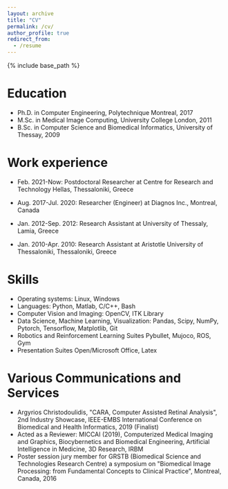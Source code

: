 ```yaml
---
layout: archive
title: "CV"
permalink: /cv/
author_profile: true
redirect_from:
  - /resume
---
```


{% include base_path %}

Education
======
* Ph.D. in Computer Engineering, Polytechnique Montreal, 2017
* M.Sc. in Medical Image Computing, University College London, 2011
* B.Sc. in Computer Science and Biomedical Informatics, University of Thessay, 2009

Work experience
======
* Feb. 2021-Now: Postdoctoral Researcher at Centre for Research and Technology Hellas, Thessaloniki, Greece

* Aug. 2017-Jul. 2020: Researcher (Engineer) at Diagnos Inc., Montreal, Canada

* Jan. 2012-Sep. 2012: Research Assistant at University of Thessaly, Lamia, Greece

* Jan. 2010-Apr. 2010: Research Assistant at Aristotle University of Thessaloniki, Thessaloniki, Greece

Skills
======
* Operating systems: Linux, Windows
* Languages: Python, Matlab, C/C++, Bash
* Computer Vision and Imaging: OpenCV, ITK Library
* Data Science, Machine Learning, Visualization: Pandas, Scipy, NumPy, Pytorch, Tensorflow, Matplotlib, Git
* Robotics and Reinforcement Learning Suites Pybullet, Mujoco, ROS, Gym
* Presentation Suites Open/Microsoft Office, Latex
  
Various Communications and Services
======
* Argyrios Christodoulidis, "CARA, Computer Assisted Retinal Analysis", 2nd Industry Showcase, IEEE-EMBS
International Conference on Biomedical and Health Informatics, 2019 (Finalist)
* Acted as a Reviewer: MICCAI (2019), Computerized Medical Imaging and Graphics, Biocybernetics and Biomedical
Engineering, Artificial Intelligence in Medicine, 3D Research, IRBM
* Poster session jury member for GRSTB (Biomedical Science and Technologies Research Centre) a symposium on
"Biomedical Image Processing: from Fundamental Concepts to Clinical Practice", Montreal, Canada, 2016
